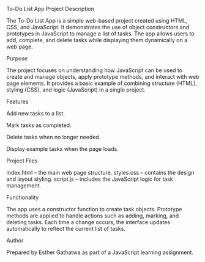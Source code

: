  To-Do List App
 Project Description

The To-Do List App is a simple web-based project created using HTML, CSS, and JavaScript.
It demonstrates the use of object constructors and prototypes in JavaScript to manage a list of tasks.
The app allows users to add, complete, and delete tasks while displaying them dynamically on a web page.

Purpose

The project focuses on understanding how JavaScript can be used to create and manage objects, apply prototype methods, and interact with web page elements.
It provides a basic example of combining structure (HTML), styling (CSS), and logic (JavaScript) in a single project.

Features

Add new tasks to a list.

Mark tasks as completed.

Delete tasks when no longer needed.

Display example tasks when the page loads.

Project Files

index.html – the main web page structure.
styles.css – contains the design and layout styling.
script.js – includes the JavaScript logic for task management.

Functionality

The app uses a constructor function to create task objects.
Prototype methods are applied to handle actions such as adding, marking, and deleting tasks.
Each time a change occurs, the interface updates automatically to reflect the current list of tasks.

 Author

Prepared by Esther Gathatwa as part of a JavaScript learning assignment.